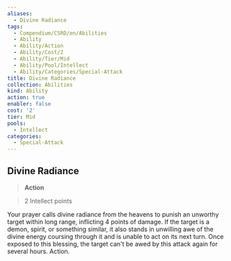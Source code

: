 ```yaml
---
aliases:
  - Divine Radiance
tags:
  - Compendium/CSRD/en/Abilities
  - Ability
  - Ability/Action
  - Ability/Cost/2
  - Ability/Tier/Mid
  - Ability/Pool/Intellect
  - Ability/Categories/Special-Attack
title: Divine Radiance
collection: Abilities
kind: Ability
action: true
enabler: false
cost: '2'
tier: Mid
pools:
  - Intellect
categories:
  - Special-Attack
---
```

## Divine Radiance    
>**Action**    
>2 Intellect points  
    
Your prayer calls divine radiance from the heavens to punish an unworthy target within long range, inflicting 4 points of damage. If the target is a demon, spirit, or something similar, it also stands in unwilling awe of the divine energy coursing through it and is unable to act on its next turn. Once exposed to this blessing, the target can't be awed by this attack again for several hours. Action.